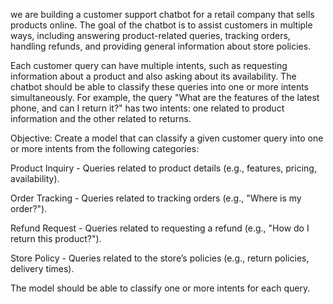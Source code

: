 we are building a customer support chatbot for a retail company that sells products online. The goal of the chatbot is to assist customers in multiple ways, including answering product-related queries, tracking orders, handling refunds, and providing general information about store policies.

Each customer query can have multiple intents, such as requesting information about a product and also asking about its availability. The chatbot should be able to classify these queries into one or more intents simultaneously. For example, the query "What are the features of the latest phone, and can I return it?" has two intents: one related to product information and the other related to returns.

Objective: Create a model that can classify a given customer query into one or more intents from the following categories:

Product Inquiry - Queries related to product details (e.g., features, pricing, availability).

Order Tracking - Queries related to tracking orders (e.g., "Where is my order?").

Refund Request - Queries related to requesting a refund (e.g., "How do I return this product?").

Store Policy - Queries related to the store’s policies (e.g., return policies, delivery times).

The model should be able to classify one or more intents for each query.
